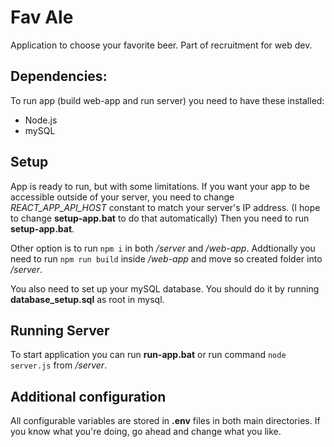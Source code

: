 # Fav Ale
Application to choose your favorite beer. Part of recruitment for web dev.

## Dependencies:
To run app (build web-app and run server) you need to have these installed:
- Node.js
- mySQL

## Setup
App is ready to run, but with some limitations. If you want your app to be accessible outside of your server, you need to change *REACT_APP_API_HOST* constant to match your server's IP address.
(I hope to change **setup-app.bat** to do that automatically) Then you need to run **setup-app.bat**.

Other option is to run `npm i` in both */server* and */web-app*. Addtionally you need to run `npm run build` inside */web-app* and move so created folder into */server*.

You also need to set up your mySQL database. You should do it by running **database_setup.sql** as root in mysql.

## Running Server
To start application you can run **run-app.bat** or run command `node server.js` from */server*.

## Additional configuration
All configurable variables are stored in **.env** files in both main directories. If you know what you're doing, go ahead and change what you like.
